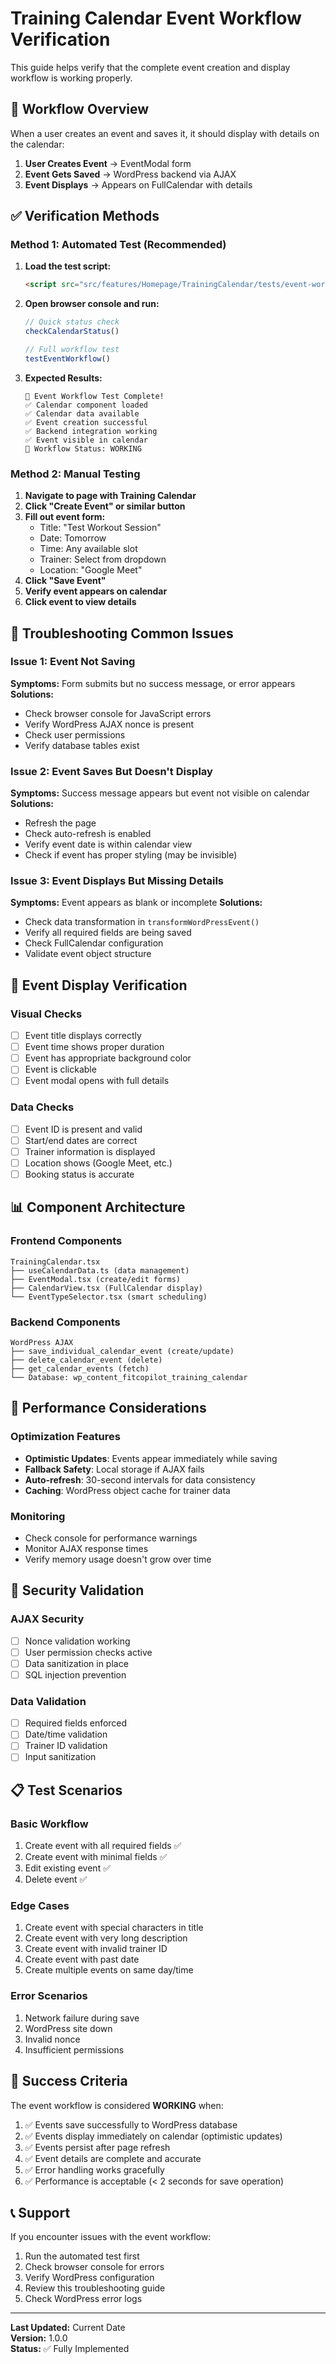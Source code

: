 # Training Calendar Event Workflow Verification

This guide helps verify that the complete event creation and display workflow is working properly.

## 🎯 Workflow Overview

When a user creates an event and saves it, it should display with details on the calendar:

1. **User Creates Event** → EventModal form
2. **Event Gets Saved** → WordPress backend via AJAX
3. **Event Displays** → Appears on FullCalendar with details

## ✅ Verification Methods

### Method 1: Automated Test (Recommended)

1. **Load the test script:**
   ```html
   <script src="src/features/Homepage/TrainingCalendar/tests/event-workflow-test.js"></script>
   ```

2. **Open browser console and run:**
   ```javascript
   // Quick status check
   checkCalendarStatus()
   
   // Full workflow test
   testEventWorkflow()
   ```

3. **Expected Results:**
   ```
   🎉 Event Workflow Test Complete!
   ✅ Calendar component loaded
   ✅ Calendar data available
   ✅ Event creation successful
   ✅ Backend integration working
   ✅ Event visible in calendar
   🎯 Workflow Status: WORKING
   ```

### Method 2: Manual Testing

1. **Navigate to page with Training Calendar**
2. **Click "Create Event" or similar button**
3. **Fill out event form:**
   - Title: "Test Workout Session"
   - Date: Tomorrow
   - Time: Any available slot
   - Trainer: Select from dropdown
   - Location: "Google Meet"
4. **Click "Save Event"**
5. **Verify event appears on calendar**
6. **Click event to view details**

## 🔧 Troubleshooting Common Issues

### Issue 1: Event Not Saving
**Symptoms:** Form submits but no success message, or error appears
**Solutions:**
- Check browser console for JavaScript errors
- Verify WordPress AJAX nonce is present
- Check user permissions
- Verify database tables exist

### Issue 2: Event Saves But Doesn't Display
**Symptoms:** Success message appears but event not visible on calendar
**Solutions:**
- Refresh the page
- Check auto-refresh is enabled
- Verify event date is within calendar view
- Check if event has proper styling (may be invisible)

### Issue 3: Event Displays But Missing Details
**Symptoms:** Event appears as blank or incomplete
**Solutions:**
- Check data transformation in `transformWordPressEvent()`
- Verify all required fields are being saved
- Check FullCalendar configuration
- Validate event object structure

## 🎨 Event Display Verification

### Visual Checks
- [ ] Event title displays correctly
- [ ] Event time shows proper duration
- [ ] Event has appropriate background color
- [ ] Event is clickable
- [ ] Event modal opens with full details

### Data Checks
- [ ] Event ID is present and valid
- [ ] Start/end dates are correct
- [ ] Trainer information is displayed
- [ ] Location shows (Google Meet, etc.)
- [ ] Booking status is accurate

## 📊 Component Architecture

### Frontend Components
```
TrainingCalendar.tsx
├── useCalendarData.ts (data management)
├── EventModal.tsx (create/edit forms)
├── CalendarView.tsx (FullCalendar display)
└── EventTypeSelector.tsx (smart scheduling)
```

### Backend Components
```
WordPress AJAX
├── save_individual_calendar_event (create/update)
├── delete_calendar_event (delete)
├── get_calendar_events (fetch)
└── Database: wp_content_fitcopilot_training_calendar
```

## 🚀 Performance Considerations

### Optimization Features
- **Optimistic Updates**: Events appear immediately while saving
- **Fallback Safety**: Local storage if AJAX fails
- **Auto-refresh**: 30-second intervals for data consistency
- **Caching**: WordPress object cache for trainer data

### Monitoring
- Check console for performance warnings
- Monitor AJAX response times
- Verify memory usage doesn't grow over time

## 🔐 Security Validation

### AJAX Security
- [ ] Nonce validation working
- [ ] User permission checks active
- [ ] Data sanitization in place
- [ ] SQL injection prevention

### Data Validation
- [ ] Required fields enforced
- [ ] Date/time validation
- [ ] Trainer ID validation
- [ ] Input sanitization

## 📋 Test Scenarios

### Basic Workflow
1. Create event with all required fields ✅
2. Create event with minimal fields ✅
3. Edit existing event ✅
4. Delete event ✅

### Edge Cases
1. Create event with special characters in title
2. Create event with very long description
3. Create event with invalid trainer ID
4. Create event with past date
5. Create multiple events on same day/time

### Error Scenarios
1. Network failure during save
2. WordPress site down
3. Invalid nonce
4. Insufficient permissions

## 🎯 Success Criteria

The event workflow is considered **WORKING** when:

1. ✅ Events save successfully to WordPress database
2. ✅ Events display immediately on calendar (optimistic updates)
3. ✅ Events persist after page refresh
4. ✅ Event details are complete and accurate
5. ✅ Error handling works gracefully
6. ✅ Performance is acceptable (< 2 seconds for save operation)

## 📞 Support

If you encounter issues with the event workflow:

1. Run the automated test first
2. Check browser console for errors
3. Verify WordPress configuration
4. Review this troubleshooting guide
5. Check WordPress error logs

---

**Last Updated:** Current Date  
**Version:** 1.0.0  
**Status:** ✅ Fully Implemented 